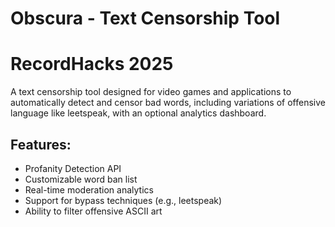 # Obscura - Text Censorship Tool
# RecordHacks 2025

A text censorship tool designed for video games and applications to automatically detect and censor bad words, including variations of offensive language like leetspeak, with an optional analytics dashboard.

## Features:
- Profanity Detection API
- Customizable word ban list
- Real-time moderation analytics
- Support for bypass techniques (e.g., leetspeak)
- Ability to filter offensive ASCII art
